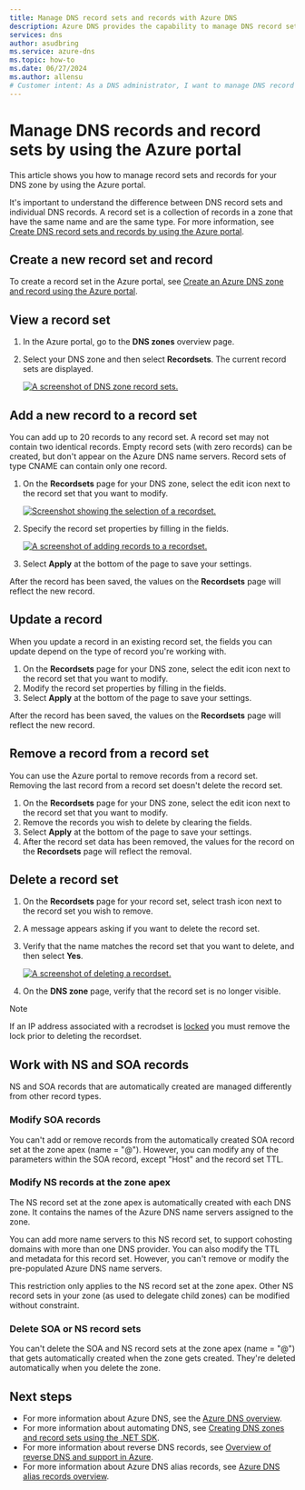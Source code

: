 ```yaml
---
title: Manage DNS record sets and records with Azure DNS
description: Azure DNS provides the capability to manage DNS record sets and records when hosting your domain.
services: dns
author: asudbring
ms.service: azure-dns
ms.topic: how-to
ms.date: 06/27/2024
ms.author: allensu
# Customer intent: As a DNS administrator, I want to manage DNS record sets and records in the Azure portal so that I can efficiently configure and update my domain's DNS settings to ensure reliable connectivity and performance.
---
```


# Manage DNS records and record sets by using the Azure portal

This article shows you how to manage record sets and records for your DNS zone by using the Azure portal.

It's important to understand the difference between DNS record sets and individual DNS records. A record set is a collection of records in a zone that have the same name and are the same type. For more information, see [Create DNS record sets and records by using the Azure portal](./dns-getstarted-portal.md).

## Create a new record set and record

To create a record set in the Azure portal, see [Create an Azure DNS zone and record using the Azure portal](./dns-getstarted-portal.md).

## View a record set

1. In the Azure portal, go to the **DNS zones** overview page.

2. Select your DNS zone and then select **Recordsets**. The current record sets are displayed.

   [ ![A screenshot of DNS zone record sets.](./media/dns-operations-recordsets-portal/recordsets.png) ](./media/dns-operations-recordsets-portal/recordsets.png)

## Add a new record to a record set

You can add up to 20 records to any record set. A record set may not contain two identical records. Empty record sets (with zero records) can be created, but don't appear on the Azure DNS name servers. Record sets of type CNAME can contain only one record.

1. On the **Recordsets** page for your DNS zone, select the edit icon next to the record set that you want to modify.

   [ ![Screenshot showing the selection of a recordset.](./media/dns-operations-recordsets-portal/select-record.png) ](./media/dns-operations-recordsets-portal/select-record.png)

2. Specify the record set properties by filling in the fields.

   [ ![A screenshot of adding records to a recordset.](./media/dns-operations-recordsets-portal/record-page.png) ](./media/dns-operations-recordsets-portal/record-page.png)

3. Select **Apply** at the bottom of the page to save your settings.

After the record has been saved, the values on the **Recordsets** page will reflect the new record.

## Update a record

When you update a record in an existing record set, the fields you can update depend on the type of record you're working with.

1. On the **Recordsets** page for your DNS zone, select the edit icon next to the record set that you want to modify.
2. Modify the record set properties by filling in the fields.
3. Select **Apply** at the bottom of the page to save your settings.

After the record has been saved, the values on the **Recordsets** page will reflect the new record.

## Remove a record from a record set

You can use the Azure portal to remove records from a record set. Removing the last record from a record set doesn't delete the record set.

1. On the **Recordsets** page for your DNS zone, select the edit icon next to the record set that you want to modify.
2. Remove the records you wish to delete by clearing the fields.
3. Select **Apply** at the bottom of the page to save your settings.
4. After the record set data has been removed, the values for the record on the **Recordsets** page will reflect the removal.

## <a name="delete"></a>Delete a record set

1. On the **Recordsets** page for your record set, select trash icon next to the record set you wish to remove.
2. A message appears asking if you want to delete the record set.
3. Verify that the name matches the record set that you want to delete, and then select **Yes**.

   [ ![A screenshot of deleting a recordset.](./media/dns-operations-recordsets-portal/delete-record-set.png) ](./media/dns-operations-recordsets-portal/delete-record-set.png)

4. On the **DNS zone** page, verify that the record set is no longer visible.

> [!NOTE]
> If an IP address associated with a recrodset is [locked](/azure/azure-resource-manager/management/lock-resources) you must remove the lock prior to deleting the recordset.

## Work with NS and SOA records

NS and SOA records that are automatically created are managed differently from other record types.

### Modify SOA records

You can't add or remove records from the automatically created SOA record set at the zone apex (name = "\@"). However, you can modify any of the parameters within the SOA record, except "Host" and the record set TTL.

### Modify NS records at the zone apex

The NS record set at the zone apex is automatically created with each DNS zone. It contains the names of the Azure DNS name servers assigned to the zone.

You can add more name servers to this NS record set, to support cohosting domains with more than one DNS provider. You can also modify the TTL and metadata for this record set. However, you can't remove or modify the pre-populated Azure DNS name servers.

This restriction only applies to the NS record set at the zone apex. Other NS record sets in your zone (as used to delegate child zones) can be modified without constraint.

### Delete SOA or NS record sets

You can't delete the SOA and NS record sets at the zone apex (name = "\@") that gets automatically created when the zone gets created. They're deleted automatically when you delete the zone.

## Next steps

* For more information about Azure DNS, see the [Azure DNS overview](dns-overview.md).
* For more information about automating DNS, see [Creating DNS zones and record sets using the .NET SDK](dns-sdk.md).
* For more information about reverse DNS records, see [Overview of reverse DNS and support in Azure](dns-reverse-dns-overview.md).
* For more information about Azure DNS alias records, see [Azure DNS alias records overview](dns-alias.md).
